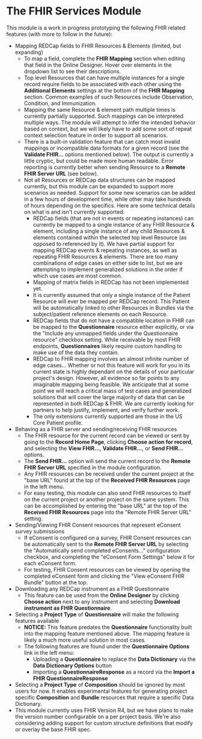 # The FHIR Services Module

This module is a work in progress prototyping the following FHIR related features (with more to follow in the future):

* Mapping REDCap fields to FHIR Resources & Elements (limited, but expanding)
  * To map a field, complete the **FHIR Mapping** section when editing that field in the Online Designer.  Hover over elements in the dropdown list to see their descriptions.
  * Top level Resources that can have multiple instances for a single record require fields to be associated with each other using the **Additional Elements** settings at the bottom of the **FHIR Mapping** section.  Common examples of such Resources include Observation, Condition, and Immunization.
  * Mapping the same Resource & element path multiple times is currently partially supported.  Such mappings can be interpreted multiple ways.  The module will attempt to infer the intended behavior based on context, but we will likely have to add some sort of repeat context selection feature in order to support all scenarios.
  * There is a built-in validation feature that can catch most invalid mappings or incompatible data formats for a given record (see the **Validate FHIR...** options mentioned below).  The output is currently a little cryptic, but could be made more human readable.  Error reporting is currently better when sending Resource to a **Remote FHIR Server URL** (see below).
  * Not all Resources or REDCap data structures can be mapped currently, but this module can be expanded to support more scenarios as needed.  Support for some new scenarios can be added in a few hours of development time, while other may take hundreds of hours depending on the specifics.  Here are some technical details on what is and isn't currently supported:
    * REDCap fields (that are not in events or repeating instances) can currently be mapped to a single instance of any FHIR Resource & element, including a single instance of any child Resources & elements contained within the selected top level Resource (as opposed to referenced by it).  We have partial support for mapping REDCap events & repeating instances, as well as repeating FHIR Resources & elements.  There are too many combinations of edge cases on either side to list, but we are attempting to implement generalized solutions in the order if which use cases are most common.
    * Mapping of matrix fields in REDCap has not been implemented yet.
    * It is currently assumed that only a single instance of the Patient Resource will ever be mapped per REDCap record. This Patient will be automatically linked to other Resources in Bundles via the subject/patient reference elements on each Resource.
    * REDCap fields that do not have a compatible location in FHIR can be mapped to the **Questionnaire** resource either explicitly, or via the "Include any unmapped fields under the Questionnaire resource" checkbox setting.  While receivable by most FHIR endpoints, **Questionnaires** likely require custom handling to make use of the data they contain.
    * REDCap to FHIR mapping involves an almost infinite number of edge cases... Whether or not this feature will work for you in its current state is highly dependant on the details of your particular project's design.  However, all evidence so far points to any imaginable mapping being feasible.  We anticipate that at some point we will reach a critical mass of test cases and generalized solutions that will cover the large majority of data that can be represented in both REDCap & FHIR.  We are currently looking for partners to help justify, implement, and verify further work.
    * The only extensions currently supported are those in the US Core Patient profile.
* Behaving as a FHIR server and sending/receiving FHIR resources
  * The FHIR resource for the current record can be viewed or sent by going to the **Record Home Page**, clicking **Choose action for record**, and selecting the **View FHIR...**, **Validate FHIR...**, or **Send FHIR...** options.
  * The **Send FHIR...** option will send the current record to the **Remote FHIR Server URL** specified in the module configuration.
  * Any FHIR resources can be received under the current project at the "base URL" found at the top of the **Received FHIR Resources** page in the left menu.
  * For easy testing, this module can also send FHIR resources to itself on the current project or another project on the same system.  This can be accomplished by entering the "base URL" at the top of the **Received FHIR Resources** page into the "Remote FHIR Server URL" setting.
* Sending/Viewing FHIR Consent resources that represent eConsent survey submissions
  * If eConsent is configured on a survey, FHIR Consent resources can be automatically sent to the **Remote FHIR Server URL** by selecting the "Automatically send completed eConsents..." configuration checkbox, and completing the "eConsent Form Settings" below it for each eConsent form.
  * For testing, FHIR Consent resources can be viewed by opening the completed eConsent form and clicking the "View eConsent FHIR Bundle" button at the top.
* Downloading any REDCap instrument as a FHIR Questionnaire
  * This feature can be used from the **Online Designer** by clicking **Choose action** next to any instrument and selecting **Download instrument as FHIR Questionnaire**.
* Selecting a **Project Type** of **Questionnaire** will make the following features available
  * **NOTICE:** This feature predates the **Questionnaire** functionality built into the mapping feature mentioned above.  The mapping feature is likely a much more useful solution in most cases.
  * The following features are found under the **Questionnaire Options** link in the left menu:
    * Uploading a **Questionnaire** to replace the **Data Dictionary** via the **Data Dictionary Options** button
    * Importing a **QuestionnaireResponse** as a record via the **Import a FHIR QuestionnaireResponse**
* Selecting a **Project Type** of **Composition** should be ignored by most users for now.  It enables experimental features for generating project specific **Composition** and **Bundle** resources that require a specific Data Dictionary.
* This module currently uses FHIR Version R4, but we have plans to make the version number configurable on a per project basis.  We're also considering adding support for custom structure definitions that modify or overlay the base FHIR spec.
